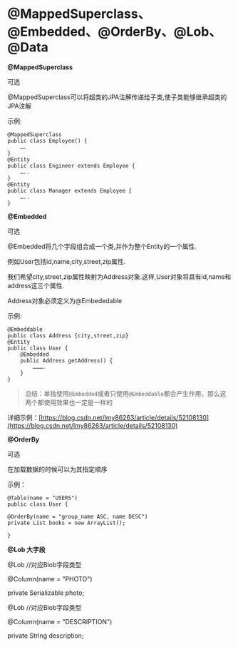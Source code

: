 # @MappedSuperclass、@Embedded、@OrderBy、@Lob、@Data

**@MappedSuperclass**

可选

@MappedSuperclass可以将超类的JPA注解传递给子类,使子类能够继承超类的JPA注解

示例:

```
@MappedSuperclass
public class Employee() {
    ….
}
@Entity
public class Engineer extends Employee {
    …..
}
@Entity
public class Manager extends Employee {
    …..
}
```

**@Embedded**

可选

@Embedded将几个字段组合成一个类,并作为整个Entity的一个属性.

例如User包括id,name,city,street,zip属性.

我们希望city,street,zip属性映射为Address对象.这样,User对象将具有id,name和address这三个属性.

Address对象必须定义为@Embededable

示例:

```
@Embeddable
public class Address {city,street,zip}
@Entity
public class User {
    @Embedded
    public Address getAddress() {
        ……….
    }
}
```

> 总结：单独使用`@Embedded`或者只使用`@Embeddable`都会产生作用，那么这两个都使用效果也一定是一样的

详细示例：[https://blog.csdn.net/lmy86263/article/details/52108130](https://blog.csdn.net/lmy86263/article/details/52108130) 

**@OrderBy**

可选

在加载数据的时候可以为其指定顺序

示例：

```
@Table(name = "USERS")
public class User {

@OrderBy(name = "group_name ASC, name DESC")
private List books = new ArrayList();

}
```

**@Lob 大字段**

@Lob //对应Blob字段类型

@Column\(name = "PHOTO"\)

private Serializable photo;

@Lob //对应Blob字段类型

@Column\(name = "DESCRIPTION"\)

private String description;

